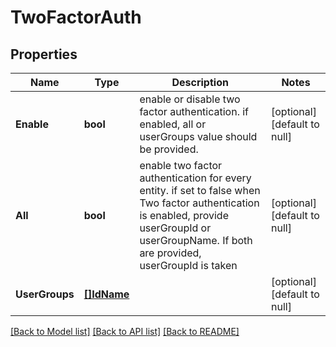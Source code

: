 # TwoFactorAuth

## Properties
Name | Type | Description | Notes
------------ | ------------- | ------------- | -------------
**Enable** | **bool** | enable or disable two factor authentication. if enabled, all or userGroups value should be provided. | [optional] [default to null]
**All** | **bool** | enable two factor authentication for every entity. if set to false when Two factor authentication is enabled, provide userGroupId or userGroupName. If both are provided, userGroupId is taken | [optional] [default to null]
**UserGroups** | [**[]IdName**](IdName.md) |  | [optional] [default to null]

[[Back to Model list]](../README.md#documentation-for-models) [[Back to API list]](../README.md#documentation-for-api-endpoints) [[Back to README]](../README.md)

